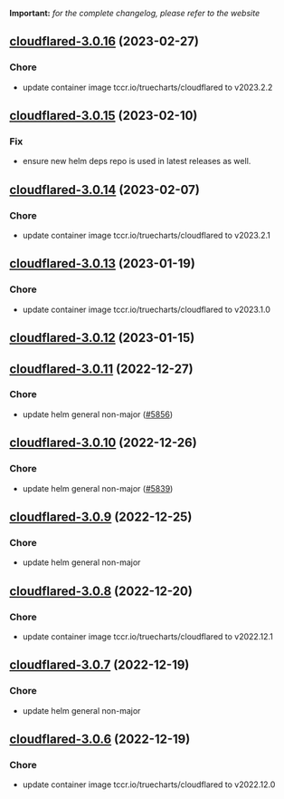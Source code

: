 **Important:**
*for the complete changelog, please refer to the website*




## [cloudflared-3.0.16](https://github.com/truecharts/charts/compare/cloudflared-3.0.15...cloudflared-3.0.16) (2023-02-27)

### Chore

- update container image tccr.io/truecharts/cloudflared to v2023.2.2
  
  


## [cloudflared-3.0.15](https://github.com/truecharts/charts/compare/cloudflared-3.0.14...cloudflared-3.0.15) (2023-02-10)

### Fix

- ensure new helm deps repo is used in latest releases as well.
  
  


## [cloudflared-3.0.14](https://github.com/truecharts/charts/compare/cloudflareddns-4.0.3...cloudflared-3.0.14) (2023-02-07)

### Chore

- update container image tccr.io/truecharts/cloudflared to v2023.2.1
  
  


## [cloudflared-3.0.13](https://github.com/truecharts/charts/compare/cloudflared-3.0.12...cloudflared-3.0.13) (2023-01-19)

### Chore

- update container image tccr.io/truecharts/cloudflared to v2023.1.0
  
  


## [cloudflared-3.0.12](https://github.com/truecharts/charts/compare/cloudflareddns-4.0.2...cloudflared-3.0.12) (2023-01-15)




## [cloudflared-3.0.11](https://github.com/truecharts/charts/compare/cloudflared-3.0.10...cloudflared-3.0.11) (2022-12-27)

### Chore

- update helm general non-major ([#5856](https://github.com/truecharts/charts/issues/5856))
  
  


## [cloudflared-3.0.10](https://github.com/truecharts/charts/compare/cloudflareddns-3.0.7...cloudflared-3.0.10) (2022-12-26)

### Chore

- update helm general non-major ([#5839](https://github.com/truecharts/charts/issues/5839))
  
  


## [cloudflared-3.0.9](https://github.com/truecharts/charts/compare/cloudflared-3.0.8...cloudflared-3.0.9) (2022-12-25)

### Chore

- update helm general non-major
  
  


## [cloudflared-3.0.8](https://github.com/truecharts/charts/compare/cloudflared-3.0.7...cloudflared-3.0.8) (2022-12-20)

### Chore

- update container image tccr.io/truecharts/cloudflared to v2022.12.1
  
  


## [cloudflared-3.0.7](https://github.com/truecharts/charts/compare/cloudflared-3.0.6...cloudflared-3.0.7) (2022-12-19)

### Chore

- update helm general non-major
  
  


## [cloudflared-3.0.6](https://github.com/truecharts/charts/compare/cloudflareddns-3.0.5...cloudflared-3.0.6) (2022-12-19)

### Chore

- update container image tccr.io/truecharts/cloudflared to v2022.12.0
  
  
